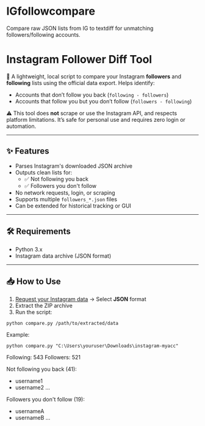 # IGfollowcompare
Compare raw JSON lists from IG to textdiff for unmatching followers/following accounts.

# Instagram Follower Diff Tool

🧭 A lightweight, local script to compare your Instagram **followers** and **following** lists using the official data export. Helps identify:

- Accounts that don’t follow you back (`following - followers`)
- Accounts that follow you but you don’t follow (`followers - following`)

⚠️ This tool does **not** scrape or use the Instagram API, and respects platform limitations. It’s safe for personal use and requires zero login or automation.

---

## ✨ Features

- Parses Instagram's downloaded JSON archive
- Outputs clean lists for:
  - ✅ Not following you back
  - ✅ Followers you don't follow
- No network requests, login, or scraping
- Supports multiple `followers_*.json` files
- Can be extended for historical tracking or GUI

---

## 🛠 Requirements

- Python 3.x
- Instagram data archive (JSON format)

---

## 📥 How to Use

1. [Request your Instagram data](https://www.instagram.com/download/request/) → Select **JSON** format
2. Extract the ZIP archive
3. Run the script:

```python compare.py /path/to/extracted/data ```

Example:

```python compare.py "C:\Users\youruser\Downloads\instagram-myacc" ```

Following: 543
Followers: 521

Not following you back (41):
- username1
- username2
...

Followers you don't follow (19):
- usernameA
- usernameB
...